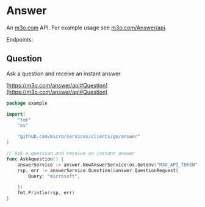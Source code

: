 # Answer

An [m3o.com](https://m3o.com) API. For example usage see [m3o.com/Answer/api](https://m3o.com/Answer/api).

Endpoints:

## Question

Ask a question and receive an instant answer


[https://m3o.com/answer/api#Question](https://m3o.com/answer/api#Question)

```go
package example

import(
	"fmt"
	"os"

	"github.com/micro/services/clients/go/answer"
)

// Ask a question and receive an instant answer
func AskAquestion() {
	answerService := answer.NewAnswerService(os.Getenv("M3O_API_TOKEN"))
	rsp, err := answerService.Question(&answer.QuestionRequest{
		Query: "microsoft",

	})
	fmt.Println(rsp, err)
}
```
